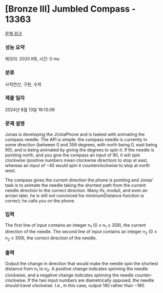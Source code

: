 # [Bronze III] Jumbled Compass - 13363 

[문제 링크](https://www.acmicpc.net/problem/13363) 

### 성능 요약

메모리: 2020 KB, 시간: 0 ms

### 분류

사칙연산, 구현, 수학

### 제출 일자

2024년 8월 13일 19:13:09

### 문제 설명

<p>Jonas is developing the JUxtaPhone and is tasked with animating the compass needle. The API is simple: the compass needle is currently in some direction (between 0 and 359 degrees, with north being 0, east being 90), and is being animated by giving the degrees to spin it. If the needle is pointing north, and you give the compass an input of 90, it will spin clockwise (positive numbers mean clockwise direction) to stop at east, whereas an input of −45 would spin it counterclockwise to stop at north west.</p>

<p>The compass gives the current direction the phone is pointing and Jonas’ task is to animate the needle taking the shortest path from the current needle direction to the correct direction. Many ifs, moduli, and even an arctan later, he is still not convinced his minimumDistance function is correct; he calls you on the phone.</p>

### 입력 

 <p>The first line of input contains an integer n<sub>1</sub> (0 ≤ n<sub>1</sub> ≤ 359), the current direction of the needle. The second line of input contains an integer n<sub>2</sub> (0 ≤ n<sub>2</sub> ≤ 359), the correct direction of the needle.</p>

### 출력 

 <p>Output the change in direction that would make the needle spin the shortest distance from n<sub>1</sub> to n<sub>2</sub>. A positive change indicates spinning the needle clockwise, and a negative change indicates spinning the needle counter-clockwise. If the two input numbers are diametrically opposed, the needle should travel clockwise. I.e., in this case, output 180 rather than −180.</p>

